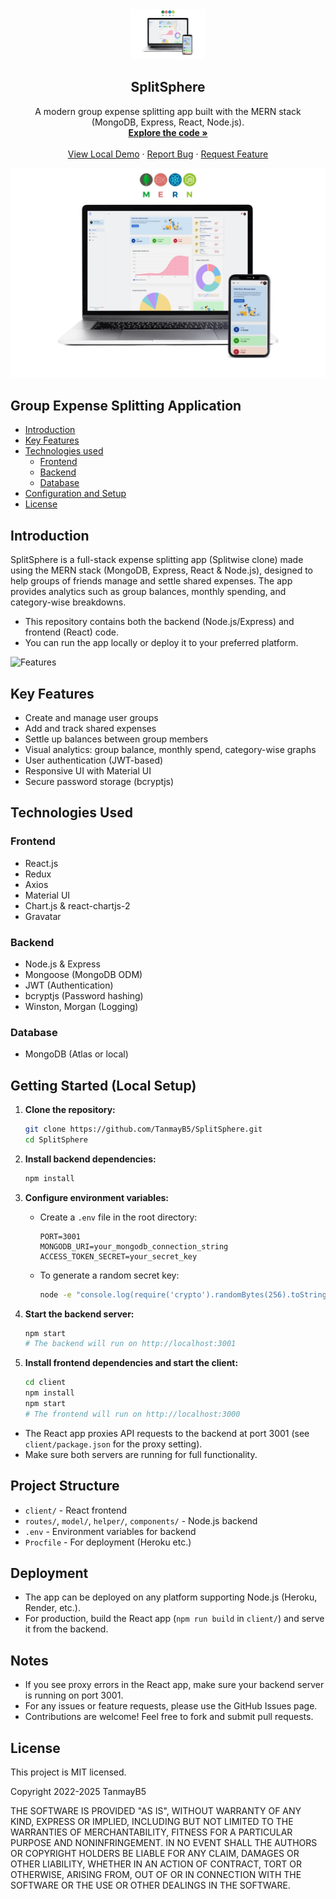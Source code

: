 

<div align="center">
  <a href="https://github.com/TanmayB5/SplitSphere">
    <img src="Screenshots/dashboard-main-transparent.png" alt="Logo" width="120" height="80">
  </a>
  <h2 align="center">SplitSphere</h2>
  <p align="center">
    A modern group expense splitting app built with the MERN stack (MongoDB, Express, React, Node.js).
    <br />
    <a href="https://github.com/TanmayB5/SplitSphere"><strong>Explore the code »</strong></a>
    <br />
    <br />
    <a href="http://localhost:3000">View Local Demo</a>
    ·
    <a href="https://github.com/TanmayB5/SplitSphere/issues">Report Bug</a>
    ·
    <a href="https://github.com/TanmayB5/SplitSphere/issues">Request Feature</a>
  </p>
</div>

![SplitSphere](Screenshots/dashboard-main-transparent.png)

## Group Expense Splitting Application

  * [Introduction](#introduction)
  * [Key Features](#key-features)
  * [Technologies used](#technologies-used)
      - [Frontend](#frontend)
      - [Backend](#backend)
      - [Database](#database)
  * [Configuration and Setup](#configuration-and-setup)
  * [License](#license)


## Introduction
SplitSphere is a full-stack expense splitting app (Splitwise clone) made using the MERN stack (MongoDB, Express, React & Node.js), designed to help groups of friends manage and settle shared expenses. The app provides analytics such as group balances, monthly spending, and category-wise breakdowns.

- This repository contains both the backend (Node.js/Express) and frontend (React) code.
- You can run the app locally or deploy it to your preferred platform.

![Features](Screenshots/combined-screenshot.png)

## Key Features
- Create and manage user groups
- Add and track shared expenses
- Settle up balances between group members
- Visual analytics: group balance, monthly spend, category-wise graphs
- User authentication (JWT-based)
- Responsive UI with Material UI
- Secure password storage (bcryptjs)

## Technologies Used

### Frontend
- React.js
- Redux
- Axios
- Material UI
- Chart.js & react-chartjs-2
- Gravatar

### Backend
- Node.js & Express
- Mongoose (MongoDB ODM)
- JWT (Authentication)
- bcryptjs (Password hashing)
- Winston, Morgan (Logging)

### Database
- MongoDB (Atlas or local)

## Getting Started (Local Setup)

1. **Clone the repository:**
   ```sh
   git clone https://github.com/TanmayB5/SplitSphere.git
   cd SplitSphere
   ```

2. **Install backend dependencies:**
   ```sh
   npm install
   ```

3. **Configure environment variables:**
   - Create a `.env` file in the root directory:
     ```env
     PORT=3001
     MONGODB_URI=your_mongodb_connection_string
     ACCESS_TOKEN_SECRET=your_secret_key
     ```
   - To generate a random secret key:
     ```sh
     node -e "console.log(require('crypto').randomBytes(256).toString('base64'));"
     ```

4. **Start the backend server:**
   ```sh
   npm start
   # The backend will run on http://localhost:3001
   ```

5. **Install frontend dependencies and start the client:**
   ```sh
   cd client
   npm install
   npm start
   # The frontend will run on http://localhost:3000
   ```

- The React app proxies API requests to the backend at port 3001 (see `client/package.json` for the proxy setting).
- Make sure both servers are running for full functionality.

## Project Structure
- `client/` - React frontend
- `routes/`, `model/`, `helper/`, `components/` - Node.js backend
- `.env` - Environment variables for backend
- `Procfile` - For deployment (Heroku etc.)

## Deployment
- The app can be deployed on any platform supporting Node.js (Heroku, Render, etc.).
- For production, build the React app (`npm run build` in `client/`) and serve it from the backend.

## Notes
- If you see proxy errors in the React app, make sure your backend server is running on port 3001.
- For any issues or feature requests, please use the GitHub Issues page.
- Contributions are welcome! Feel free to fork and submit pull requests.

## License

This project is MIT licensed.

Copyright 2022-2025 TanmayB5

THE SOFTWARE IS PROVIDED "AS IS", WITHOUT WARRANTY OF ANY KIND, EXPRESS OR IMPLIED, INCLUDING BUT NOT LIMITED TO THE WARRANTIES OF MERCHANTABILITY, FITNESS FOR A PARTICULAR PURPOSE AND NONINFRINGEMENT. IN NO EVENT SHALL THE AUTHORS OR COPYRIGHT HOLDERS BE LIABLE FOR ANY CLAIM, DAMAGES OR OTHER LIABILITY, WHETHER IN AN ACTION OF CONTRACT, TORT OR OTHERWISE, ARISING FROM, OUT OF OR IN CONNECTION WITH THE SOFTWARE OR THE USE OR OTHER DEALINGS IN THE SOFTWARE.
